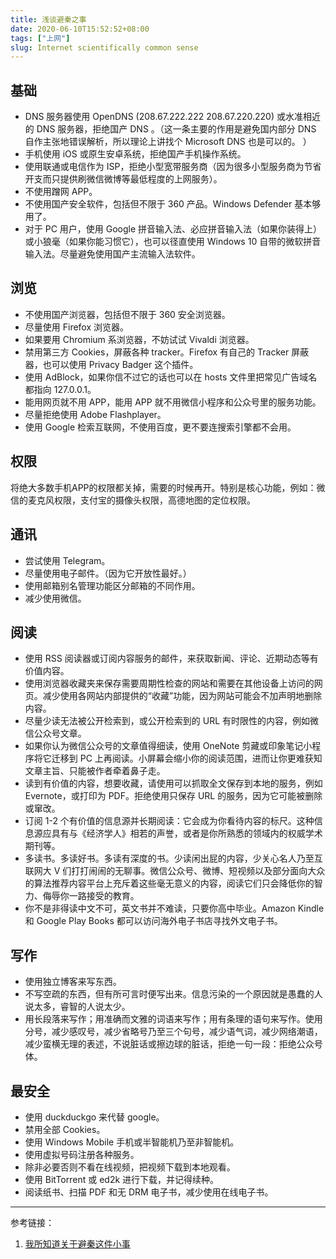 ```yaml
---
title: 浅谈避秦之事
date: 2020-06-10T15:52:52+08:00
tags: ["上网"]
slug: Internet scientifically common sense
---
```


## 基础

* DNS 服务器使用 OpenDNS (208.67.222.222 208.67.220.220) 或水准相近的 DNS 服务器，拒绝国产 DNS 。（这一条主要的作用是避免国内部分 DNS 自作主张地错误解析，所以理论上讲找个 Microsoft DNS 也是可以的。 ）
* 手机使用 iOS 或原生安卓系统，拒绝国产手机操作系统。
* 使用联通或电信作为 ISP，拒绝小型宽带服务商（因为很多小型服务商为节省开支而只提供刷微信微博等最低程度的上网服务）。
* 不使用蹭网 APP。
* 不使用国产安全软件，包括但不限于 360 产品。Windows Defender 基本够用了。
* 对于 PC 用户，使用 Google 拼音输入法、必应拼音输入法（如果你装得上）或小狼毫（如果你能习惯它），也可以径直使用 Windows 10 自带的微软拼音输入法。尽量避免使用国产主流输入法软件。

## 浏览

* 不使用国产浏览器，包括但不限于 360 安全浏览器。
* 尽量使用 Firefox 浏览器。
* 如果要用 Chromium 系浏览器，不妨试试 Vivaldi 浏览器。
* 禁用第三方 Cookies，屏蔽各种 tracker。Firefox 有自己的 Tracker 屏蔽器，也可以使用 Privacy Badger 这个插件。
* 使用 AdBlock，如果你信不过它的话也可以在 hosts 文件里把常见广告域名都指向 127.0.0.1。
* 能用网页就不用 APP，能用 APP 就不用微信小程序和公众号里的服务功能。
* 尽量拒绝使用 Adobe Flashplayer。
* 使用 Google 检索互联网，不使用百度，更不要连搜索引擎都不会用。

## 权限

将绝大多数手机APP的权限都关掉，需要的时候再开。特别是核心功能，例如：微信的麦克风权限，支付宝的摄像头权限，高德地图的定位权限。

## 通讯

* 尝试使用 Telegram。
* 尽量使用电子邮件。（因为它开放性最好。）
* 使用邮箱别名管理功能区分邮箱的不同作用。
* 减少使用微信。

## 阅读

* 使用 RSS 阅读器或订阅内容服务的邮件，来获取新闻、评论、近期动态等有价值内容。
* 使用浏览器收藏夹来保存需要周期性检查的网站和需要在其他设备上访问的网页。减少使用各网站内部提供的“收藏”功能，因为网站可能会不加声明地删除内容。
* 尽量少读无法被公开检索到，或公开检索到的 URL 有时限性的内容，例如微信公众号文章。
* 如果你认为微信公众号的文章值得细读，使用 OneNote 剪藏或印象笔记小程序将它迁移到 PC 上再阅读。小屏幕会缩小你的阅读范围，进而让你更难获知文章主旨、只能被作者牵着鼻子走。
* 读到有价值的内容，想要收藏，请使用可以抓取全文保存到本地的服务，例如 Evernote，或打印为 PDF。拒绝使用只保存 URL 的服务，因为它可能被删除或窜改。
* 订阅 1-2 个有价值的信息源并长期阅读：它会成为你看待内容的标尺。这种信息源应具有与《经济学人》相若的声誉，或者是你所熟悉的领域内的权威学术期刊等。
* 多读书。多读好书。多读有深度的书。少读闲出屁的内容，少关心名人乃至互联网大 V 们打打闹闹的无聊事。微信公众号、微博、短视频以及部分面向大众的算法推荐内容平台上充斥着这些毫无意义的内容，阅读它们只会降低你的智力、侮辱你一路接受的教育。
* 你不是非得读中文不可，英文书并不难读，只要你高中毕业。Amazon Kindle 和 Google Play Books 都可以访问海外电子书店寻找外文电子书。

## 写作

* 使用独立博客来写东西。
* 不写空疏的东西，但有所可言时便写出来。信息污染的一个原因就是愚蠢的人说太多，睿智的人说太少。
* 用长段落来写作；用准确而文雅的词语来写作；用有条理的语句来写作。使用分号，减少感叹号，减少省略号乃至三个句号，减少语气词，减少网络潮语，减少蛮横无理的表述，不说脏话或擦边球的脏话，拒绝一句一段：拒绝公众号体。

## 最安全

* 使用 duckduckgo 来代替 google。
* 禁用全部 Cookies。
* 使用 Windows Mobile 手机或半智能机乃至非智能机。
* 使用虚拟号码注册各种服务。
* 除非必要否则不看在线视频，把视频下载到本地观看。
* 使用 BitTorrent 或 ed2k 进行下载，并记得续种。
* 阅读纸书、扫描 PDF 和无 DRM 电子书，减少使用在线电子书。

---

参考链接：

1. [我所知道关于避秦这件小事](https://solitorian.com/2019/04/我所知道关于避秦这件小事/)
